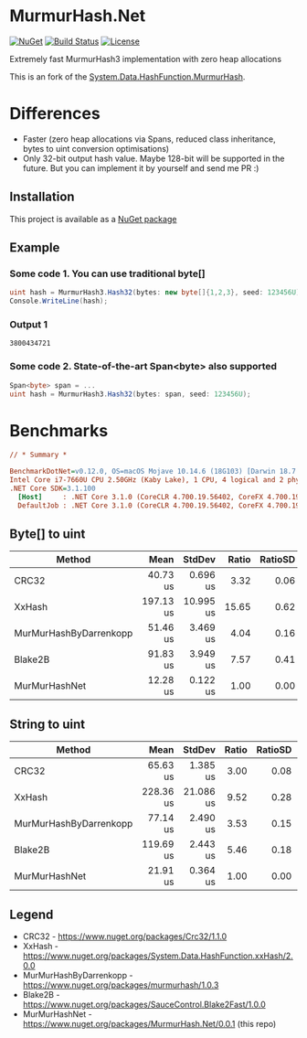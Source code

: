 # MurmurHash.Net

[![NuGet](https://img.shields.io/nuget/v/MurmurHash.Net.svg)](https://www.nuget.org/packages/MurmurHash.Net/)
[![Build Status](https://travis-ci.org/odinmillion/MurmurHash.Net.svg?branch=master)](https://travis-ci.org/odinmillion/MurmurHash.Net)
[![License](https://img.shields.io/badge/license-MIT-blue.svg)](LICENSE.txt)

Extremely fast MurmurHash3 implementation with zero heap allocations

This is an fork of the [System.Data.HashFunction.MurmurHash](https://www.nuget.org/packages/System.Data.HashFunction.MurmurHash/).

# Differences
* Faster (zero heap allocations via Spans, reduced class inheritance, bytes to uint conversion optimisations)
* Only 32-bit output hash value. Maybe 128-bit will be supported in the future. But you can implement it by yourself and send me PR :)

## Installation

This project is available as a [NuGet package](https://www.nuget.org/packages/MurmurHash.Net/)

## Example

### Some code 1. You can use traditional byte[]
```csharp
uint hash = MurmurHash3.Hash32(bytes: new byte[]{1,2,3}, seed: 123456U);
Console.WriteLine(hash);
```

### Output 1
```
3800434721
```

### Some code 2. State-of-the-art Span&lt;byte&gt; also supported
```csharp
Span<byte> span = ...
uint hash = MurmurHash3.Hash32(bytes: span, seed: 123456U);
```

# Benchmarks

``` ini
// * Summary *

BenchmarkDotNet=v0.12.0, OS=macOS Mojave 10.14.6 (18G103) [Darwin 18.7.0]
Intel Core i7-7660U CPU 2.50GHz (Kaby Lake), 1 CPU, 4 logical and 2 physical cores
.NET Core SDK=3.1.100
  [Host]     : .NET Core 3.1.0 (CoreCLR 4.700.19.56402, CoreFX 4.700.19.56404), X64 RyuJIT
  DefaultJob : .NET Core 3.1.0 (CoreCLR 4.700.19.56402, CoreFX 4.700.19.56404), X64 RyuJIT
```

## Byte[] to uint

|                 Method |      Mean |    StdDev | Ratio | RatioSD |   Gen 0 | Allocated |
|----------------------- |----------:|----------:|------:|--------:|--------:|----------:|
|                  CRC32 |  40.73 us |  0.696 us |  3.32 |    0.06 |       - |         - |
|                 XxHash | 197.13 us | 10.995 us | 15.65 |    0.62 | 87.8906 |  184000 B |
| MurMurHashByDarrenkopp |  51.46 us |  3.469 us |  4.04 |    0.16 | 15.3198 |   32000 B |
|                Blake2B |  91.83 us |  3.949 us |  7.57 |    0.41 |  7.5684 |   16000 B |
|          MurMurHashNet |  12.28 us |  0.122 us |  1.00 |    0.00 |       - |         - |

## String to uint

|                 Method |      Mean |    StdDev | Ratio | RatioSD |    Gen 0 | Allocated |
|----------------------- |----------:|----------:|------:|--------:|---------:|----------:|
|                  CRC32 |  65.63 us |  1.385 us |  3.00 |    0.08 |  15.2588 |   32000 B |
|                 XxHash | 228.36 us | 21.086 us |  9.52 |    0.28 | 103.2715 |  216000 B |
| MurMurHashByDarrenkopp |  77.14 us |  2.490 us |  3.53 |    0.15 |  30.6396 |   64000 B |
|                Blake2B | 119.69 us |  2.443 us |  5.46 |    0.18 |  22.9492 |   48000 B |
|          MurMurHashNet |  21.91 us |  0.364 us |  1.00 |    0.00 |        - |         - |

## Legend

* CRC32 - https://www.nuget.org/packages/Crc32/1.1.0
* XxHash - https://www.nuget.org/packages/System.Data.HashFunction.xxHash/2.0.0
* MurMurHashByDarrenkopp - https://www.nuget.org/packages/murmurhash/1.0.3
* Blake2B - https://www.nuget.org/packages/SauceControl.Blake2Fast/1.0.0
* MurMurHashNet - https://www.nuget.org/packages/MurmurHash.Net/0.0.1 (this repo)
